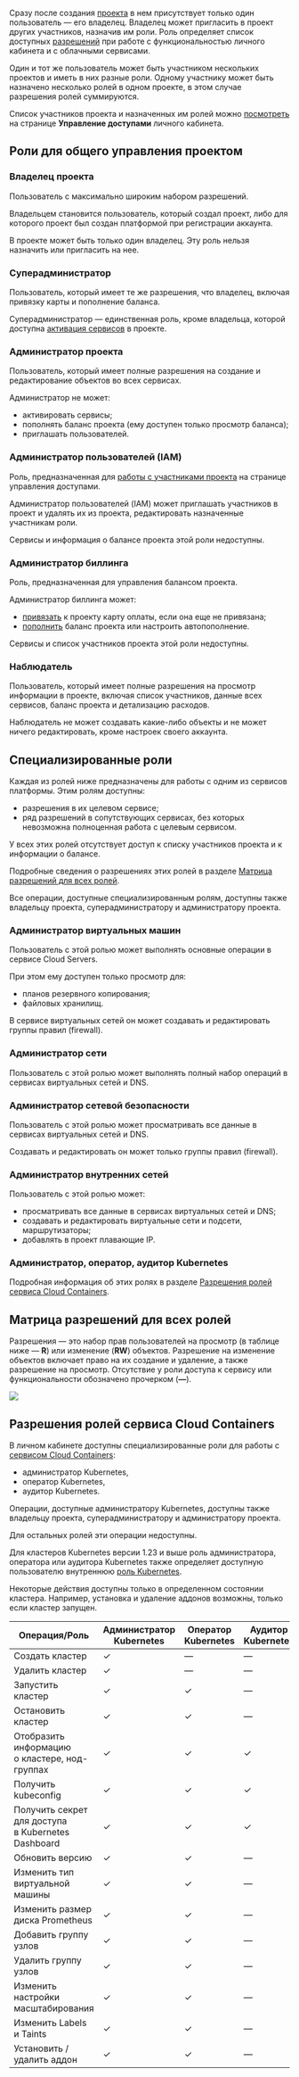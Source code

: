 Сразу после создания [проекта](../projects) в нем присутствует только один пользователь — его владелец. Владелец может пригласить в проект других участников, назначив им роли. Роль определяет список доступных [разрешений](#matrica_razresheniy_dlya_vseh_roley) при работе с функциональностью личного кабинета и с облачными сервисами.

Один и тот же пользователь может быть участником нескольких проектов и иметь в них разные роли. Одному участнику может быть назначено несколько ролей в одном проекте, в этом случае разрешения ролей суммируются.

Список участников проекта и назначенных им ролей можно [посмотреть](../../service-management/project-settings/access-manage) на странице **Управление доступами** личного кабинета.

## Роли для общего управления проектом

### Владелец проекта

Пользователь с максимально широким набором разрешений.

Владельцем становится пользователь, который создал проект, либо для которого проект был создан платформой при регистрации аккаунта.

В проекте может быть только один владелец. Эту роль нельзя назначить или пригласить на нее.

### Суперадминистратор

Пользователь, который имеет те же разрешения, что владелец, включая привязку карты и пополнение баланса.

Суперадминистратор — единственная роль, кроме владельца, которой доступна [активация сервисов](../../service-management/activation) в проекте.

### Администратор проекта

Пользователь, который имеет полные разрешения на создание и редактирование объектов во всех сервисах.

Администратор не может:

- активировать сервисы;
- пополнять баланс проекта (ему доступен только просмотр баланса);
- приглашать пользователей.

### Администратор пользователей (IAM)

Роль, предназначенная для [работы с участниками проекта](../../service-management/project-settings/access-manage) на странице управления доступами.

Администратор пользователей (IAM) может приглашать участников в проект и удалять их из проекта, редактировать назначенные участникам роли.

Сервисы и информация о балансе проекта этой роли недоступны.

### Администратор биллинга

Роль, предназначенная для управления балансом проекта.

Администратор биллинга может:

- [привязать](/ru/intro/billing/service-management/add-card) к проекту карту оплаты, если она еще не привязана;
- [пополнить](/ru/intro/billing/service-management/payment) баланс проекта или настроить автопополнение.

Сервисы и список участников проекта этой роли недоступны.

### Наблюдатель

Пользователь, который имеет полные разрешения на просмотр информации в проекте, включая список участников, данные всех сервисов, баланс проекта и детализацию расходов.

Наблюдатель не может создавать какие-либо объекты и не может ничего редактировать, кроме настроек своего аккаунта.

## Специализированные роли

Каждая из ролей ниже предназначены для работы с одним из сервисов платформы. Этим ролям доступны:

- разрешения в их целевом сервисе;
- ряд разрешений в сопутствующих сервисах, без которых невозможна полноценная работа с целевым сервисом.

У всех этих ролей отсутствует доступ к списку участников проекта и к информации о балансе.

Подробные сведения о разрешениях этих ролей в разделе [Матрица разрешений для всех ролей](#matrica_razresheniy_dlya_vseh_roley).

Все операции, доступные специализированным ролям, доступны также владельцу проекта, суперадминистратору и администратору проекта.

### Администратор виртуальных машин

Пользователь с этой ролью может выполнять основные операции в сервисе Cloud Servers.

При этом ему доступен только просмотр для:

- планов резервного копирования;
- файловых хранилищ.

В сервисе виртуальных сетей он может создавать и редактировать группы правил (firewall).

### Администратор сети

Пользователь с этой ролью может выполнять полный набор операций в сервисах виртуальных сетей и DNS.

### Администратор сетевой безопасности

Пользователь с этой ролью может просматривать все данные в сервисах виртуальных сетей и DNS.

Создавать и редактировать он может только группы правил (firewall).

### Администратор внутренних сетей

Пользователь с этой ролью может:

- просматривать все данные в сервисах виртуальных сетей и DNS;
- создавать и редактировать виртуальные сети и подсети, маршрутизаторы;
- добавлять в проект плавающие IP.

### Администратор, оператор, аудитор Kubernetes

Подробная информация об этих ролях в разделе [Разрешения ролей сервиса Cloud Containers](#razresheniya_roley_servisa_cloud_containers).

## Матрица разрешений для всех ролей

Разрешения — это набор прав пользователей на просмотр (в таблице ниже — **R**) или изменение (**RW**) объектов. Разрешение на изменение объектов включает право на их создание и удаление, а также разрешение на просмотр. Отсутствие у роли доступа к сервису или функциональности обозначено прочерком (**—**).

![](assets/roles_and_permissions_ru.png)

## Разрешения ролей сервиса Cloud Containers

В личном кабинете доступны специализированные роли для работы с [сервисом Cloud Containers](/ru/kubernetes/k8s):

- администратор Kubernetes,
- оператор Kubernetes,
- аудитор Kubernetes.

Операции, доступные администратору Kubernetes, доступны также владельцу проекта, суперадминистратору и администратору проекта.

Для остальных ролей эти операции недоступны.

Для кластеров Kubernetes версии 1.23 и выше роль администратора, оператора или аудитора Kubernetes также определяет доступную пользователю внутреннюю [роль Kubernetes](/ru/kubernetes/k8s/concepts/access-management#vzaimosvyaz_roley_lichnogo_kabineta_i_kubernetes).

<info>

Некоторые действия доступны только в определенном состоянии кластера. Например, установка и удаление аддонов возможны, только если кластер запущен.

</info>

<!-- prettier-ignore -->
| Операция/Роль | Администратор<br>Kubernetes | Оператор<br>Kubernetes | Аудитор<br>Kubernetes | Наблюдатель |
| --------------| --------------------------- | ---------------------- | --------------------- | ----------- |
| Создать кластер                                       | &#10003; | —        | —        | — |
| Удалить кластер                                       | &#10003; | —        | —        | — |
| Запустить кластер                                     | &#10003; | &#10003; | —        | — |
| Остановить кластер                                    | &#10003; | &#10003; | —        | — |
| Отобразить информацию<br>о кластере, нод-группах      | &#10003; | &#10003; | &#10003; | &#10003; |
| Получить kubeconfig                                   | &#10003; | &#10003; | &#10003; | — |
| Получить секрет для доступа<br>в Kubernetes Dashboard | &#10003; | &#10003; | &#10003; | &#10003; |
| Обновить версию                                       | &#10003; | &#10003; | —        | — |
| Изменить тип виртуальной машины                       | &#10003; | &#10003; | —        | — |
| Изменить размер диска Prometheus                      | &#10003; | &#10003; | —        | — |
| Добавить группу узлов                                 | &#10003; | &#10003; | —        | — |
| Удалить группу узлов                                  | &#10003; | &#10003; | —        | — |
| Изменить настройки масштабирования                    | &#10003; | &#10003; | —        | — |
| Изменить Labels и Taints                              | &#10003; | &#10003; | —        | — |
| Установить / удалить аддон                            | &#10003; | &#10003; | —        | — |
<!-- prettier-ignore -->

